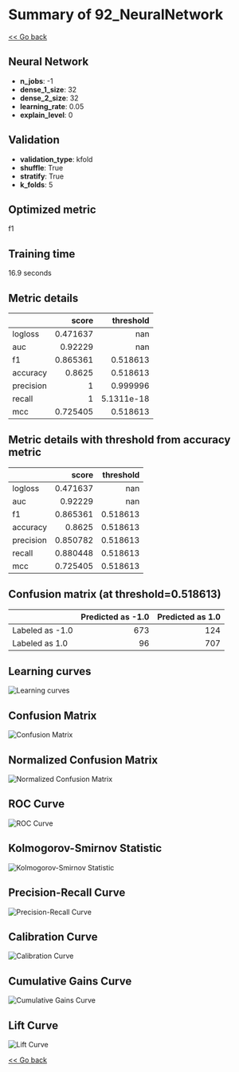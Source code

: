 # Summary of 92_NeuralNetwork

[<< Go back](../README.md)


## Neural Network
- **n_jobs**: -1
- **dense_1_size**: 32
- **dense_2_size**: 32
- **learning_rate**: 0.05
- **explain_level**: 0

## Validation
 - **validation_type**: kfold
 - **shuffle**: True
 - **stratify**: True
 - **k_folds**: 5

## Optimized metric
f1

## Training time

16.9 seconds

## Metric details
|           |    score |    threshold |
|:----------|---------:|-------------:|
| logloss   | 0.471637 | nan          |
| auc       | 0.92229  | nan          |
| f1        | 0.865361 |   0.518613   |
| accuracy  | 0.8625   |   0.518613   |
| precision | 1        |   0.999996   |
| recall    | 1        |   5.1311e-18 |
| mcc       | 0.725405 |   0.518613   |


## Metric details with threshold from accuracy metric
|           |    score |   threshold |
|:----------|---------:|------------:|
| logloss   | 0.471637 |  nan        |
| auc       | 0.92229  |  nan        |
| f1        | 0.865361 |    0.518613 |
| accuracy  | 0.8625   |    0.518613 |
| precision | 0.850782 |    0.518613 |
| recall    | 0.880448 |    0.518613 |
| mcc       | 0.725405 |    0.518613 |


## Confusion matrix (at threshold=0.518613)
|                 |   Predicted as -1.0 |   Predicted as 1.0 |
|:----------------|--------------------:|-------------------:|
| Labeled as -1.0 |                 673 |                124 |
| Labeled as 1.0  |                  96 |                707 |

## Learning curves
![Learning curves](learning_curves.png)
## Confusion Matrix

![Confusion Matrix](confusion_matrix.png)


## Normalized Confusion Matrix

![Normalized Confusion Matrix](confusion_matrix_normalized.png)


## ROC Curve

![ROC Curve](roc_curve.png)


## Kolmogorov-Smirnov Statistic

![Kolmogorov-Smirnov Statistic](ks_statistic.png)


## Precision-Recall Curve

![Precision-Recall Curve](precision_recall_curve.png)


## Calibration Curve

![Calibration Curve](calibration_curve_curve.png)


## Cumulative Gains Curve

![Cumulative Gains Curve](cumulative_gains_curve.png)


## Lift Curve

![Lift Curve](lift_curve.png)



[<< Go back](../README.md)
